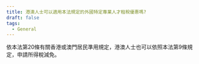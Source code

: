 ```yaml
---
title: 港澳人士可以適用本法規定的外國特定專業人才租稅優惠嗎?
draft: false
tags:
  - General
---
```

依本法第20條有關香港或澳門居民準用規定，港澳人士也可以依照本法第9條規定，申請所得稅減免。